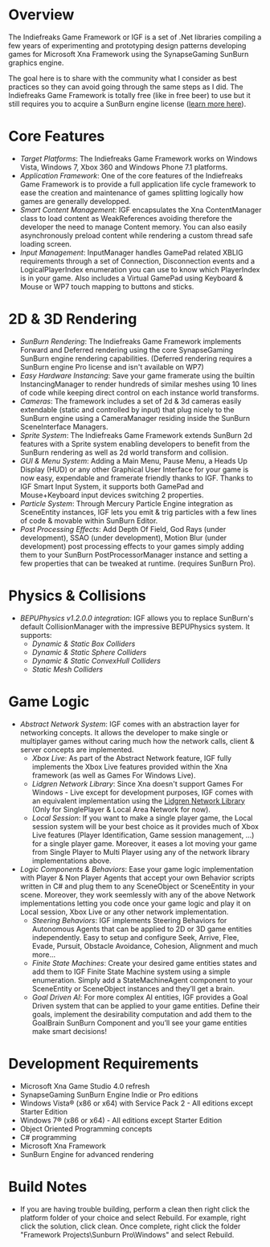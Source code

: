 # Overview
The Indiefreaks Game Framework or IGF is a set of .Net libraries compiling a few years of experimenting and prototyping design patterns developing games for Microsoft Xna Framework using the SynapseGaming SunBurn graphics engine.

The goal here is to share with the community what I consider as best practices so they can avoid going through the same steps as I did. The Indiefreaks Game Framework is totally free (like in free beer) to use but it still requires you to acquire a SunBurn engine license ([learn more here](http://http://www.synapsegaming.com/products/sunburn/engine/)).

# Core Features
* *Target Platforms*: The Indiefreaks Game Framework works on Windows Vista, Windows 7, Xbox 360 and Windows Phone 7.1 platforms.
* *Application Framework*: One of the core features of the Indiefreaks Game Framework is to provide a full application life cycle framework to ease the creation and maintenance of games splitting logically how games are generally developped.
* *Smart Content Management*: IGF encapsulates the Xna ContentManager class to load content as WeakReferences avoiding therefore the developer the need to manage Content memory. You can also easily asynchronously preload content while rendering a custom thread safe loading screen.
* *Input Management*: InputManager handles GamePad related XBLIG requirements through a set of Connection, Disconnection events and a LogicalPlayerIndex enumeration you can use to know which PlayerIndex is in your game. Also includes a Virtual GamePad using Keyboard & Mouse or WP7 touch mapping to buttons and sticks.

# 2D & 3D Rendering
* *SunBurn Rendering*: The Indiefreaks Game Framework implements Forward and Deferred rendering using the core SynapseGaming SunBurn engine rendering capabilities. (Deferred rendering requires a SunBurn engine Pro license and isn't available on WP7)
* *Easy Hardware Instancing*: Save your game framerate using the builtin InstancingManager to render hundreds of similar meshes using 10 lines of code while keeping direct control on each instance world transforms.
* *Cameras*: The framework includes a set of 2d & 3d cameras easily extendable (static and controlled by input) that plug nicely to the SunBurn engine using a CameraManager residing inside the SunBurn SceneInterface Managers.
* *Sprite System*: The Indiefreaks Game Framework extends SunBurn 2d features with a Sprite system enabling developers to benefit from the SunBurn rendering as well as 2d world transform and collision.
* *GUI & Menu System*: Adding a Main Menu, Pause Menu, a Heads Up Display (HUD) or any other Graphical User Interface for your game is now easy, expendable and framerate friendly thanks to IGF. Thanks to IGF Smart Input System, it supports both GamePad and Mouse+Keyboard input devices switching 2 properties.
* *Particle System*: Through Mercury Particle Engine integration as SceneEntity instances, IGF lets you emit & trig particles with a few lines of code & movable within SunBurn Editor.
* *Post Processing Effects*: Add Depth Of Field, God Rays (under development), SSAO (under development), Motion Blur (under development) post processing effects to your games simply adding them to your SunBurn PostProcessorManager instance and setting a few properties that can be tweaked at runtime. (requires SunBurn Pro).

# Physics & Collisions
* *BEPUPhysics v1.2.0.0 integration*: IGF allows you to replace SunBurn's default CollisionManager with the impressive BEPUPhysics system. It supports:
	* *Dynamic & Static Box Colliders*
	* *Dynamic & Static Sphere Colliders*
	* *Dynamic & Static ConvexHull Colliders*
	* *Static Mesh Colliders*

# Game Logic
* *Abstract Network System*: IGF comes with an abstraction layer for networking concepts. It allows the developer to make single or multiplayer games without caring much how the network calls, client & server concepts are implemented.
	* *Xbox Live*: As part of the Abstract Network feature, IGF fully implements the Xbox Live features provided within the Xna framework (as well as Games For Windows Live).
	* *Lidgren Network Library*: Since Xna doesn't support Games For Windows - Live except for development purposes, IGF comes with an equivalent implementation using the [Lidgren Network Library](http://code.google.com/p/lidgren-network-gen3/) (Only for SinglePlayer & Local Area Network for now).
	* *Local Session*: If you want to make a single player game, the Local session system will be your best choice as it provides much of Xbox Live features (Player Identification, Game session management, ...) for a single player game. Moreover, it eases a lot moving your game from Single Player to Multi Player using any of the network library implementations above.
* *Logic Components & Behaviors*: Ease your game logic implementation with Player & Non Player Agents that accept your own Behavior scripts written in C# and plug them to any SceneObject or SceneEntity in your scene. Moreover, they work seemlessly with any of the above Network implementations letting you code once your game logic and play it on Local session, Xbox Live or any other network implementation.
	* *Steering Behaviors*: IGF implements Steering Behaviors for Autonomous Agents that can be applied to 2D or 3D game entities independently. Easy to setup and configure Seek, Arrive, Flee, Evade, Pursuit, Obstacle Avoidance, Cohesion, Alignment and much more…
	* *Finite State Machines*: Create your desired game entities states and add them to IGF Finite State Machine system using a simple enumeration. Simply add a StateMachineAgent component to your SceneEntity or SceneObject instances and they’ll get a brain.
	* *Goal Driven AI*: For more complex AI entities, IGF provides a Goal Driven system that can be applied to your game entities. Define their goals, implement the desirability computation and add them to the GoalBrain SunBurn Component and you’ll see your game entities make smart decisions! 

# Development Requirements
* Microsoft Xna Game Studio 4.0 refresh
* SynapseGaming SunBurn Engine Indie or Pro editions
* Windows Vista­® (x86 or x64) with Service Pack 2 - All editions except Starter Edition
* Windows 7® (x86 or x64) - All editions except Starter Edition
* Object Oriented Programming concepts
* C# programming
* Microsoft Xna Framework
* SunBurn Engine for advanced rendering

# Build Notes
* If you are having trouble building, perform a clean then right click the platform folder of your choice and select Rebuild. For example, right click the solution, click clean. Once complete, right click the folder "Framework Projects\Sunburn Pro\Windows" and select Rebuild.
